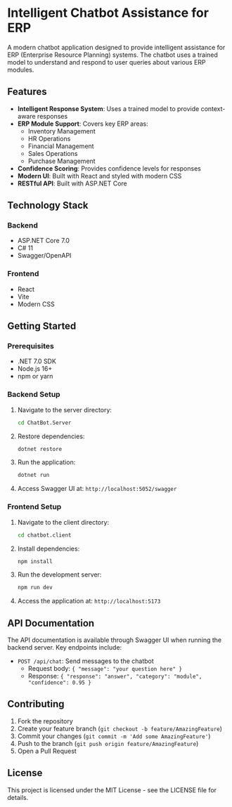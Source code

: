 # Intelligent Chatbot Assistance for ERP

A modern chatbot application designed to provide intelligent assistance for ERP (Enterprise Resource Planning) systems. The chatbot uses a trained model to understand and respond to user queries about various ERP modules.

## Features

- **Intelligent Response System**: Uses a trained model to provide context-aware responses
- **ERP Module Support**: Covers key ERP areas:
  - Inventory Management
  - HR Operations
  - Financial Management
  - Sales Operations
  - Purchase Management
- **Confidence Scoring**: Provides confidence levels for responses
- **Modern UI**: Built with React and styled with modern CSS
- **RESTful API**: Built with ASP.NET Core

## Technology Stack

### Backend
- ASP.NET Core 7.0
- C# 11
- Swagger/OpenAPI

### Frontend
- React
- Vite
- Modern CSS

## Getting Started

### Prerequisites
- .NET 7.0 SDK
- Node.js 16+
- npm or yarn

### Backend Setup
1. Navigate to the server directory:
   ```bash
   cd ChatBot.Server
   ```
2. Restore dependencies:
   ```bash
   dotnet restore
   ```
3. Run the application:
   ```bash
   dotnet run
   ```
4. Access Swagger UI at: `http://localhost:5052/swagger`

### Frontend Setup
1. Navigate to the client directory:
   ```bash
   cd chatbot.client
   ```
2. Install dependencies:
   ```bash
   npm install
   ```
3. Run the development server:
   ```bash
   npm run dev
   ```
4. Access the application at: `http://localhost:5173`

## API Documentation

The API documentation is available through Swagger UI when running the backend server. Key endpoints include:

- `POST /api/chat`: Send messages to the chatbot
  - Request body: `{ "message": "your question here" }`
  - Response: `{ "response": "answer", "category": "module", "confidence": 0.95 }`

## Contributing

1. Fork the repository
2. Create your feature branch (`git checkout -b feature/AmazingFeature`)
3. Commit your changes (`git commit -m 'Add some AmazingFeature'`)
4. Push to the branch (`git push origin feature/AmazingFeature`)
5. Open a Pull Request

## License

This project is licensed under the MIT License - see the LICENSE file for details. 